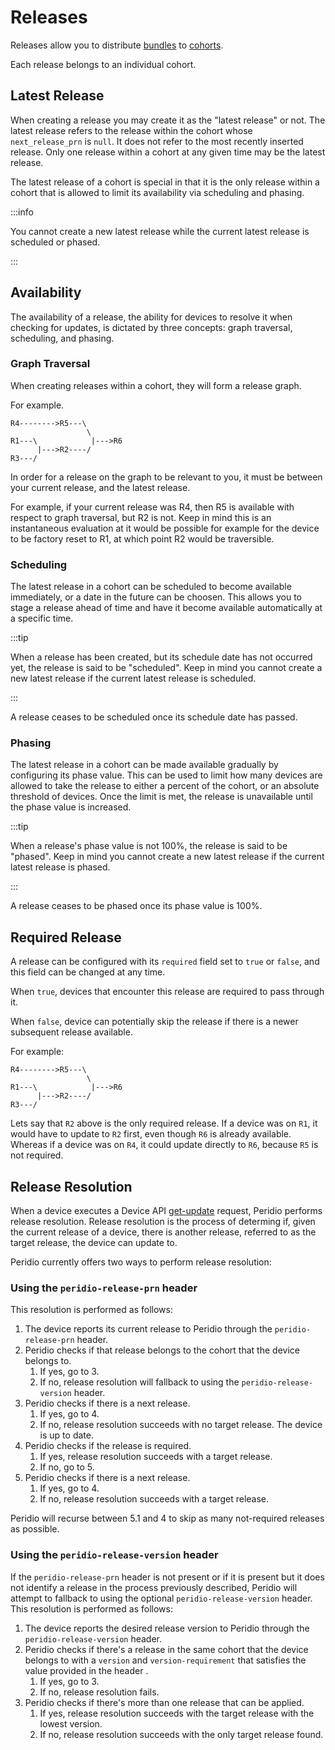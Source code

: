 # Releases

Releases allow you to distribute [bundles](/reference/bundles.md) to [cohorts](/reference/cohorts.md).

Each release belongs to an individual cohort.

## Latest Release

When creating a release you may create it as the "latest release" or not. The latest release refers to the release within the cohort whose `next_release_prn` is `null`. It does not refer to the most recently inserted release. Only one release within a cohort at any given time may be the latest release.

The latest release of a cohort is special in that it is the only release within a cohort that is allowed to limit its availability via scheduling and phasing.

:::info

You cannot create a new latest release while the current latest release is scheduled or phased.

:::

## Availability

The availability of a release, the ability for devices to resolve it when checking for updates, is dictated by three concepts: graph traversal, scheduling, and phasing.

### Graph Traversal

When creating releases within a cohort, they will form a release graph.

For example.

```
R4-------->R5---\
                 \
R1---\            |--->R6
      |--->R2----/
R3---/
```

In order for a release on the graph to be relevant to you, it must be between your current release, and the latest release.

For example, if your current release was R4, then R5 is available with respect to graph traversal, but R2 is not. Keep in mind this is an instantaneous evaluation at it would be possible for example for the device to be factory reset to R1, at which point R2 would be traversible.

### Scheduling

The latest release in a cohort can be scheduled to become available immediately, or a date in the future can be choosen. This allows you to stage a release ahead of time and have it become available automatically at a specific time.

:::tip

When a release has been created, but its schedule date has not occurred yet, the release is said to be "scheduled". Keep in mind you cannot create a new latest release if the current latest release is scheduled.

:::

A release ceases to be scheduled once its schedule date has passed.

### Phasing

The latest release in a cohort can be made available gradually by configuring its phase value. This can be used to limit how many devices are allowed to take the release to either a percent of the cohort, or an absolute threshold of devices. Once the limit is met, the release is unavailable until the phase value is increased.

:::tip

When a release's phase value is not 100%, the release is said to be "phased". Keep in mind you cannot create a new latest release if the current latest release is phased.

:::

A release ceases to be phased once its phase value is 100%.

## Required Release

A release can be configured with its `required` field set to `true` or `false`, and this field can be changed at any time.

When `true`, devices that encounter this release are required to pass through it.

When `false`, device can potentially skip the release if there is a newer subsequent release available.

For example:

```
R4-------->R5---\
                 \
R1---\            |--->R6
      |--->R2----/
R3---/
```

Lets say that `R2` above is the only required release. If a device was on `R1`, it would have to update to `R2` first, even though `R6` is already available. Whereas if a device was on `R4`, it could update directly to `R6`, because `R5` is not required.

## Release Resolution

When a device executes a Device API [get-update](/device-api#devices/operation/get-update) request, Peridio performs release resolution. Release resolution is the process of determing if, given the current release of a device, there is another release, referred to as the target release, the device can update to.

Peridio currently offers two ways to perform release resolution:

### Using the `peridio-release-prn` header

This resolution is performed as follows:

1. The device reports its current release to Peridio through the `peridio-release-prn` header.
2. Peridio checks if that release belongs to the cohort that the device belongs to.
   1. If yes, go to 3.
   2. If no, release resolution will fallback to using the `peridio-release-version` header.
3. Peridio checks if there is a next release.
   1. If yes, go to 4.
   2. If no, release resolution succeeds with no target release. The device is up to date.
4. Peridio checks if the release is required.
   1. If yes, release resolution succeeds with a target release.
   2. If no, go to 5.
5. Peridio checks if there is a next release.
   1. If yes, go to 4.
   2. If no, release resolution succeeds with a target release.

Peridio will recurse between 5.1 and 4 to skip as many not-required releases as possible.

### Using the `peridio-release-version` header

If the `peridio-release-prn` header is not present or if it is present but it does not identify a release in the process previously described, Peridio will attempt to fallback to using the optional `peridio-release-version` header. This resolution is performed as follows:

1. The device reports the desired release version to Peridio through the `peridio-release-version` header.
2. Peridio checks if there's a release in the same cohort that the device belongs to with a `version` and `version-requirement` that satisfies the value provided in the header .
   1. If yes, go to 3.
   2. If no, release resolution fails.
3. Peridio checks if there's more than one release that can be applied.
   1. If yes, release resolution succeeds with the target release with the lowest version.
   2. If no, release resolution succeeds with the only target release found.
